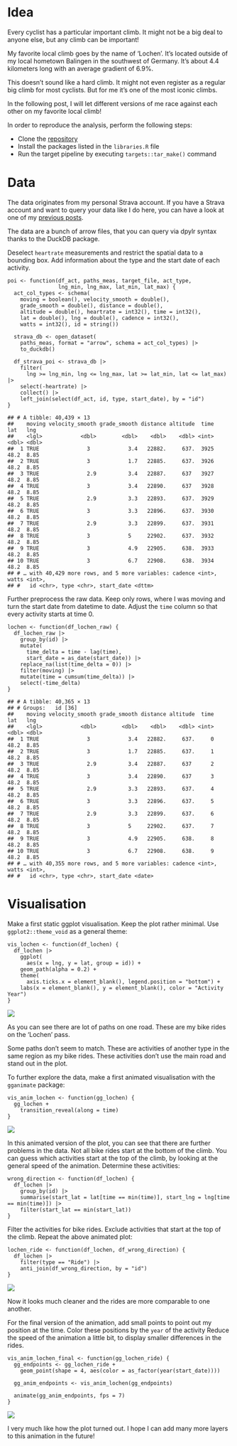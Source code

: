 # Idea

Every cyclist has a particular important climb. It might not be a big
deal to anyone else, but any climb can be important!

My favorite local climb goes by the name of ‘Lochen’. It’s located
outside of my local hometown Balingen in the southwest of Germany. It’s
about 4.4 kilometers long with an average gradient of 6.9%.

This doesn’t sound like a hard climb. It might not even register as a
regular big climb for most cyclists. But for me it’s one of the most
iconic climbs.

In the following post, I will let different versions of me race against
each other on my favorite local climb!

In order to reproduce the analysis, perform the following steps:

-   Clone the [repository](https://github.com/duju211/mountain_race)
-   Install the packages listed in the `libraries.R` file
-   Run the target pipeline by executing `targets::tar_make()` command

# Data

The data originates from my personal Strava account. If you have a
Strava account and want to query your data like I do here, you can have
a look at one of my [previous
posts](https://www.datannery.com/posts/strava-data/).

The data are a bunch of arrow files, that you can query via dpylr syntax
thanks to the DuckDB package.

Deselect `heartrate` measurements and restrict the spatial data to a
bounding box. Add information about the type and the start date of each
activity.

    poi <- function(df_act, paths_meas, target_file, act_type,
                    lng_min, lng_max, lat_min, lat_max) {
      act_col_types <- schema(
        moving = boolean(), velocity_smooth = double(),
        grade_smooth = double(), distance = double(),
        altitude = double(), heartrate = int32(), time = int32(),
        lat = double(), lng = double(), cadence = int32(),
        watts = int32(), id = string())

      strava_db <- open_dataset(
        paths_meas, format = "arrow", schema = act_col_types) |>
        to_duckdb()

      df_strava_poi <- strava_db |>
        filter(
          lng >= lng_min, lng <= lng_max, lat >= lat_min, lat <= lat_max) |>
        select(-heartrate) |>
        collect() |>
        left_join(select(df_act, id, type, start_date), by = "id")
    }

    ## # A tibble: 40,439 × 13
    ##    moving velocity_smooth grade_smooth distance altitude  time   lat   lng
    ##    <lgl>            <dbl>        <dbl>    <dbl>    <dbl> <int> <dbl> <dbl>
    ##  1 TRUE               3            3.4   22882.     637.  3925  48.2  8.85
    ##  2 TRUE               3            1.7   22885.     637.  3926  48.2  8.85
    ##  3 TRUE               2.9          3.4   22887.     637   3927  48.2  8.85
    ##  4 TRUE               3            3.4   22890.     637   3928  48.2  8.85
    ##  5 TRUE               2.9          3.3   22893.     637.  3929  48.2  8.85
    ##  6 TRUE               3            3.3   22896.     637.  3930  48.2  8.85
    ##  7 TRUE               2.9          3.3   22899.     637.  3931  48.2  8.85
    ##  8 TRUE               3            5     22902.     637.  3932  48.2  8.85
    ##  9 TRUE               3            4.9   22905.     638.  3933  48.2  8.85
    ## 10 TRUE               3            6.7   22908.     638.  3934  48.2  8.85
    ## # … with 40,429 more rows, and 5 more variables: cadence <int>, watts <int>,
    ## #   id <chr>, type <chr>, start_date <dttm>

Further preprocess the raw data. Keep only rows, where I was moving and
turn the start date from datetime to date. Adjust the `time` column so
that every activity starts at time 0.

    lochen <- function(df_lochen_raw) {
      df_lochen_raw |>
        group_by(id) |>
        mutate(
          time_delta = time - lag(time),
          start_date = as_date(start_date)) |>
        replace_na(list(time_delta = 0)) |>
        filter(moving) |>
        mutate(time = cumsum(time_delta)) |>
        select(-time_delta)
    }

    ## # A tibble: 40,365 × 13
    ## # Groups:   id [36]
    ##    moving velocity_smooth grade_smooth distance altitude  time   lat   lng
    ##    <lgl>            <dbl>        <dbl>    <dbl>    <dbl> <int> <dbl> <dbl>
    ##  1 TRUE               3            3.4   22882.     637.     0  48.2  8.85
    ##  2 TRUE               3            1.7   22885.     637.     1  48.2  8.85
    ##  3 TRUE               2.9          3.4   22887.     637      2  48.2  8.85
    ##  4 TRUE               3            3.4   22890.     637      3  48.2  8.85
    ##  5 TRUE               2.9          3.3   22893.     637.     4  48.2  8.85
    ##  6 TRUE               3            3.3   22896.     637.     5  48.2  8.85
    ##  7 TRUE               2.9          3.3   22899.     637.     6  48.2  8.85
    ##  8 TRUE               3            5     22902.     637.     7  48.2  8.85
    ##  9 TRUE               3            4.9   22905.     638.     8  48.2  8.85
    ## 10 TRUE               3            6.7   22908.     638.     9  48.2  8.85
    ## # … with 40,355 more rows, and 5 more variables: cadence <int>, watts <int>,
    ## #   id <chr>, type <chr>, start_date <date>

# Visualisation

Make a first static ggplot visualisation. Keep the plot rather minimal.
Use `ggplot2::theme_void` as a general theme:

    vis_lochen <- function(df_lochen) {
      df_lochen |>
        ggplot(
          aes(x = lng, y = lat, group = id)) +
        geom_path(alpha = 0.2) +
        theme(
          axis.ticks.x = element_blank(), legend.position = "bottom") +
        labs(x = element_blank(), y = element_blank(), color = "Activity Year")
    }

![](README_files/figure-markdown_strict/gg_lochen-1.png)

As you can see there are lot of paths on one road. These are my bike
rides on the ‘Lochen’ pass.

Some paths don’t seem to match. These are activities of another type in
the same region as my bike rides. These activities don’t use the main
road and stand out in the plot.

To further explore the data, make a first animated visualisation with
the `gganimate` package:

    vis_anim_lochen <- function(gg_lochen) {
      gg_lochen +
        transition_reveal(along = time)
    }

![](anim_lochen.gif)

In this animated version of the plot, you can see that there are further
problems in the data. Not all bike rides start at the bottom of the
climb. You can guess which activities start at the top of the climb, by
looking at the general speed of the animation. Determine these
activities:

    wrong_direction <- function(df_lochen) {
      df_lochen |>
        group_by(id) |>
        summarise(start_lat = lat[time == min(time)], start_lng = lng[time == min(time)]) |>
        filter(start_lat == min(start_lat))
    }

Filter the activities for bike rides. Exclude activities that start at
the top of the climb. Repeat the above animated plot:

    lochen_ride <- function(df_lochen, df_wrong_direction) {
      df_lochen |>
        filter(type == "Ride") |>
        anti_join(df_wrong_direction, by = "id")
    }

![](anim_lochen_ride.gif)

Now it looks much cleaner and the rides are more comparable to one
another.

For the final version of the animation, add small points to point out my
position at the time. Color these positions by the `year` of the
activity Reduce the speed of the animation a little bit, to display
smaller differences in the rides.

    vis_anim_lochen_final <- function(gg_lochen_ride) {
      gg_endpoints <- gg_lochen_ride +
        geom_point(shape = 4, aes(color = as_factor(year(start_date))))
      
      gg_anim_endpoints <- vis_anim_lochen(gg_endpoints)
      
      animate(gg_anim_endpoints, fps = 7)
    }

![](anim_lochen_ride_final.gif)

I very much like how the plot turned out. I hope I can add many more
layers to this animation in the future!
